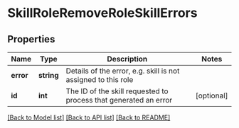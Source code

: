 # SkillRoleRemoveRoleSkillErrors

## Properties
Name | Type | Description | Notes
------------ | ------------- | ------------- | -------------
**error** | **string** | Details of the error, e.g. skill is not assigned to this role | 
**id** | **int** | The ID of the skill requested to process that generated an error | [optional] 

[[Back to Model list]](../README.md#documentation-for-models) [[Back to API list]](../README.md#documentation-for-api-endpoints) [[Back to README]](../README.md)


